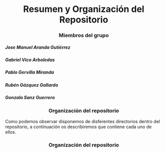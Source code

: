 <h1 align="center">Resumen y Organización del Repositorio</h1>
<h3 align="center">Miembros del grupo</h3>
<h5 align="left">Jose Manuel Aranda Gutiérrez</h5>
<h5 align="left">Gabriel Vico Arboledas</h5>
<h5 align="left">Pablo Gervilla Miranda</h5>
<h5 align="left">Rubén Gázquez Gallardo</h5>
<h5 align="left">Gonzalo Sanz Guerrero</h5>
<h3 align="center">Organización del repositorio</h3>
Como podemos observar disponemos de disferentes directorios dentro del repositorio, a continuación os describiremos que contiene cada uno de ellos.
<h3 align="center">Organización del repositorio</h3>
